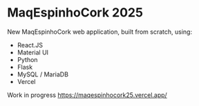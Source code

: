 # MaqEspinhoCork 2025
New MaqEspinhoCork web application, built from scratch, using:
 - React.JS
 - Material UI
 - Python
 - Flask
 - MySQL / MariaDB
 - Vercel

Work in progress
https://maqespinhocork25.vercel.app/
